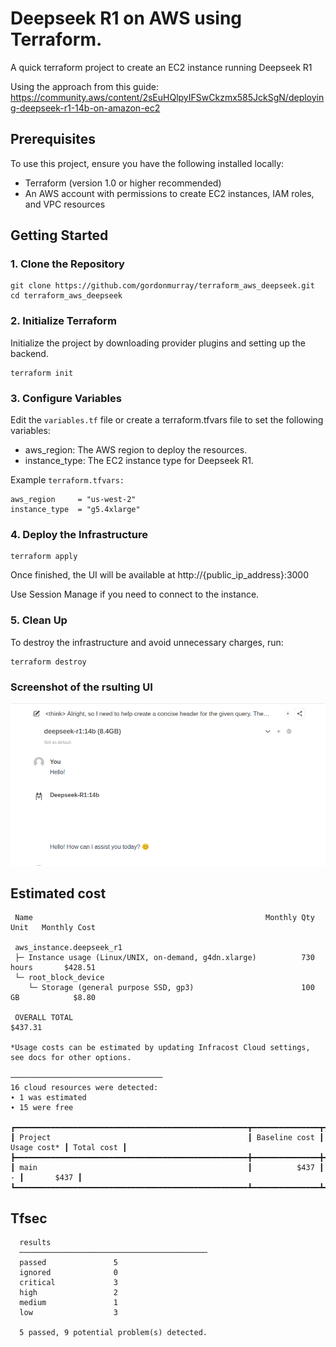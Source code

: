 # Deepseek R1 on AWS using Terraform.

A quick terraform project to create an EC2 instance running Deepseek R1

Using the approach from this guide: https://community.aws/content/2sEuHQlpyIFSwCkzmx585JckSgN/deploying-deepseek-r1-14b-on-amazon-ec2

## Prerequisites

To use this project, ensure you have the following installed locally:

* Terraform (version 1.0 or higher recommended)
* An AWS account with permissions to create EC2 instances, IAM roles, and VPC resources

## Getting Started

### 1. Clone the Repository

```
git clone https://github.com/gordonmurray/terraform_aws_deepseek.git
cd terraform_aws_deepseek
```

### 2. Initialize Terraform

Initialize the project by downloading provider plugins and setting up the backend.

```
terraform init
```

### 3. Configure Variables

Edit the `variables.tf` file or create a terraform.tfvars file to set the following variables:

* aws_region: The AWS region to deploy the resources.
* instance_type: The EC2 instance type for Deepseek R1.

Example `terraform.tfvars:`

```
aws_region     = "us-west-2"
instance_type  = "g5.4xlarge"
```

### 4. Deploy the Infrastructure

```
terraform apply
```

Once finished, the UI will be available at http://{public_ip_address}:3000

Use Session Manage if you need to connect to the instance.

### 5. Clean Up

To destroy the infrastructure and avoid unnecessary charges, run:

```
terraform destroy
```


### Screenshot of the rsulting UI

![Ollama AI](images/ollama.png)


## Estimated cost

```
 Name                                                    Monthly Qty  Unit   Monthly Cost

 aws_instance.deepseek_r1
 ├─ Instance usage (Linux/UNIX, on-demand, g4dn.xlarge)          730  hours       $428.51
 └─ root_block_device
    └─ Storage (general purpose SSD, gp3)                        100  GB            $8.80

 OVERALL TOTAL                                                                   $437.31

*Usage costs can be estimated by updating Infracost Cloud settings, see docs for other options.

──────────────────────────────────
16 cloud resources were detected:
∙ 1 was estimated
∙ 15 were free

┏━━━━━━━━━━━━━━━━━━━━━━━━━━━━━━━━━━━━━━━━━━━━━━━━━━━━┳━━━━━━━━━━━━━━━┳━━━━━━━━━━━━━┳━━━━━━━━━━━━┓
┃ Project                                            ┃ Baseline cost ┃ Usage cost* ┃ Total cost ┃
┣━━━━━━━━━━━━━━━━━━━━━━━━━━━━━━━━━━━━━━━━━━━━━━━━━━━━╋━━━━━━━━━━━━━━━╋━━━━━━━━━━━━━╋━━━━━━━━━━━━┫
┃ main                                               ┃          $437 ┃           - ┃       $437 ┃
┗━━━━━━━━━━━━━━━━━━━━━━━━━━━━━━━━━━━━━━━━━━━━━━━━━━━━┻━━━━━━━━━━━━━━━┻━━━━━━━━━━━━━┻━━━━━━━━━━━━┛
```

## Tfsec

```
  results
  ──────────────────────────────────────────
  passed               5
  ignored              0
  critical             3
  high                 2
  medium               1
  low                  3

  5 passed, 9 potential problem(s) detected.
  ```